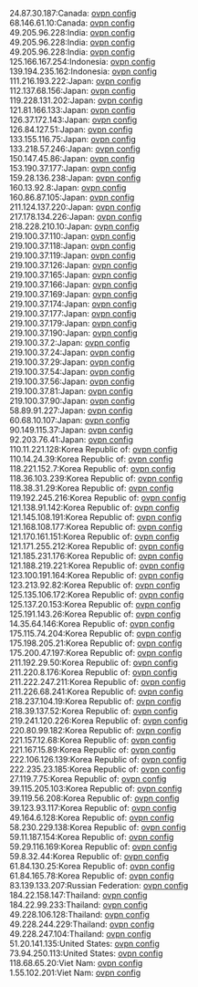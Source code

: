 24.87.30.187:Canada: [ovpn config](vpn/24_87_30_187.ovpn)  
68.146.61.10:Canada: [ovpn config](vpn/68_146_61_10.ovpn)  
49.205.96.228:India: [ovpn config](vpn/49_205_96_228.ovpn)  
49.205.96.228:India: [ovpn config](vpn/49_205_96_228.ovpn)  
49.205.96.228:India: [ovpn config](vpn/49_205_96_228.ovpn)  
125.166.167.254:Indonesia: [ovpn config](vpn/125_166_167_254.ovpn)  
139.194.235.162:Indonesia: [ovpn config](vpn/139_194_235_162.ovpn)  
111.216.193.222:Japan: [ovpn config](vpn/111_216_193_222.ovpn)  
112.137.68.156:Japan: [ovpn config](vpn/112_137_68_156.ovpn)  
119.228.131.202:Japan: [ovpn config](vpn/119_228_131_202.ovpn)  
121.81.166.133:Japan: [ovpn config](vpn/121_81_166_133.ovpn)  
126.37.172.143:Japan: [ovpn config](vpn/126_37_172_143.ovpn)  
126.84.127.51:Japan: [ovpn config](vpn/126_84_127_51.ovpn)  
133.155.116.75:Japan: [ovpn config](vpn/133_155_116_75.ovpn)  
133.218.57.246:Japan: [ovpn config](vpn/133_218_57_246.ovpn)  
150.147.45.86:Japan: [ovpn config](vpn/150_147_45_86.ovpn)  
153.190.37.177:Japan: [ovpn config](vpn/153_190_37_177.ovpn)  
159.28.136.238:Japan: [ovpn config](vpn/159_28_136_238.ovpn)  
160.13.92.8:Japan: [ovpn config](vpn/160_13_92_8.ovpn)  
160.86.87.105:Japan: [ovpn config](vpn/160_86_87_105.ovpn)  
211.124.137.220:Japan: [ovpn config](vpn/211_124_137_220.ovpn)  
217.178.134.226:Japan: [ovpn config](vpn/217_178_134_226.ovpn)  
218.228.210.10:Japan: [ovpn config](vpn/218_228_210_10.ovpn)  
219.100.37.110:Japan: [ovpn config](vpn/219_100_37_110.ovpn)  
219.100.37.118:Japan: [ovpn config](vpn/219_100_37_118.ovpn)  
219.100.37.119:Japan: [ovpn config](vpn/219_100_37_119.ovpn)  
219.100.37.126:Japan: [ovpn config](vpn/219_100_37_126.ovpn)  
219.100.37.165:Japan: [ovpn config](vpn/219_100_37_165.ovpn)  
219.100.37.166:Japan: [ovpn config](vpn/219_100_37_166.ovpn)  
219.100.37.169:Japan: [ovpn config](vpn/219_100_37_169.ovpn)  
219.100.37.174:Japan: [ovpn config](vpn/219_100_37_174.ovpn)  
219.100.37.177:Japan: [ovpn config](vpn/219_100_37_177.ovpn)  
219.100.37.179:Japan: [ovpn config](vpn/219_100_37_179.ovpn)  
219.100.37.190:Japan: [ovpn config](vpn/219_100_37_190.ovpn)  
219.100.37.2:Japan: [ovpn config](vpn/219_100_37_2.ovpn)  
219.100.37.24:Japan: [ovpn config](vpn/219_100_37_24.ovpn)  
219.100.37.29:Japan: [ovpn config](vpn/219_100_37_29.ovpn)  
219.100.37.54:Japan: [ovpn config](vpn/219_100_37_54.ovpn)  
219.100.37.56:Japan: [ovpn config](vpn/219_100_37_56.ovpn)  
219.100.37.81:Japan: [ovpn config](vpn/219_100_37_81.ovpn)  
219.100.37.90:Japan: [ovpn config](vpn/219_100_37_90.ovpn)  
58.89.91.227:Japan: [ovpn config](vpn/58_89_91_227.ovpn)  
60.68.10.107:Japan: [ovpn config](vpn/60_68_10_107.ovpn)  
90.149.115.37:Japan: [ovpn config](vpn/90_149_115_37.ovpn)  
92.203.76.41:Japan: [ovpn config](vpn/92_203_76_41.ovpn)  
110.11.221.128:Korea Republic of: [ovpn config](vpn/110_11_221_128.ovpn)  
110.14.24.39:Korea Republic of: [ovpn config](vpn/110_14_24_39.ovpn)  
118.221.152.7:Korea Republic of: [ovpn config](vpn/118_221_152_7.ovpn)  
118.36.103.239:Korea Republic of: [ovpn config](vpn/118_36_103_239.ovpn)  
118.38.31.29:Korea Republic of: [ovpn config](vpn/118_38_31_29.ovpn)  
119.192.245.216:Korea Republic of: [ovpn config](vpn/119_192_245_216.ovpn)  
121.138.91.142:Korea Republic of: [ovpn config](vpn/121_138_91_142.ovpn)  
121.145.108.191:Korea Republic of: [ovpn config](vpn/121_145_108_191.ovpn)  
121.168.108.177:Korea Republic of: [ovpn config](vpn/121_168_108_177.ovpn)  
121.170.161.151:Korea Republic of: [ovpn config](vpn/121_170_161_151.ovpn)  
121.171.255.212:Korea Republic of: [ovpn config](vpn/121_171_255_212.ovpn)  
121.185.231.176:Korea Republic of: [ovpn config](vpn/121_185_231_176.ovpn)  
121.188.219.221:Korea Republic of: [ovpn config](vpn/121_188_219_221.ovpn)  
123.100.191.164:Korea Republic of: [ovpn config](vpn/123_100_191_164.ovpn)  
123.213.92.82:Korea Republic of: [ovpn config](vpn/123_213_92_82.ovpn)  
125.135.106.172:Korea Republic of: [ovpn config](vpn/125_135_106_172.ovpn)  
125.137.20.153:Korea Republic of: [ovpn config](vpn/125_137_20_153.ovpn)  
125.191.143.26:Korea Republic of: [ovpn config](vpn/125_191_143_26.ovpn)  
14.35.64.146:Korea Republic of: [ovpn config](vpn/14_35_64_146.ovpn)  
175.115.74.204:Korea Republic of: [ovpn config](vpn/175_115_74_204.ovpn)  
175.198.205.21:Korea Republic of: [ovpn config](vpn/175_198_205_21.ovpn)  
175.200.47.197:Korea Republic of: [ovpn config](vpn/175_200_47_197.ovpn)  
211.192.29.50:Korea Republic of: [ovpn config](vpn/211_192_29_50.ovpn)  
211.220.8.176:Korea Republic of: [ovpn config](vpn/211_220_8_176.ovpn)  
211.222.247.211:Korea Republic of: [ovpn config](vpn/211_222_247_211.ovpn)  
211.226.68.241:Korea Republic of: [ovpn config](vpn/211_226_68_241.ovpn)  
218.237.104.19:Korea Republic of: [ovpn config](vpn/218_237_104_19.ovpn)  
218.39.137.52:Korea Republic of: [ovpn config](vpn/218_39_137_52.ovpn)  
219.241.120.226:Korea Republic of: [ovpn config](vpn/219_241_120_226.ovpn)  
220.80.99.182:Korea Republic of: [ovpn config](vpn/220_80_99_182.ovpn)  
221.157.12.68:Korea Republic of: [ovpn config](vpn/221_157_12_68.ovpn)  
221.167.15.89:Korea Republic of: [ovpn config](vpn/221_167_15_89.ovpn)  
222.106.126.139:Korea Republic of: [ovpn config](vpn/222_106_126_139.ovpn)  
222.235.23.185:Korea Republic of: [ovpn config](vpn/222_235_23_185.ovpn)  
27.119.7.75:Korea Republic of: [ovpn config](vpn/27_119_7_75.ovpn)  
39.115.205.103:Korea Republic of: [ovpn config](vpn/39_115_205_103.ovpn)  
39.119.56.208:Korea Republic of: [ovpn config](vpn/39_119_56_208.ovpn)  
39.123.93.117:Korea Republic of: [ovpn config](vpn/39_123_93_117.ovpn)  
49.164.6.128:Korea Republic of: [ovpn config](vpn/49_164_6_128.ovpn)  
58.230.229.138:Korea Republic of: [ovpn config](vpn/58_230_229_138.ovpn)  
59.11.187.154:Korea Republic of: [ovpn config](vpn/59_11_187_154.ovpn)  
59.29.116.169:Korea Republic of: [ovpn config](vpn/59_29_116_169.ovpn)  
59.8.32.44:Korea Republic of: [ovpn config](vpn/59_8_32_44.ovpn)  
61.84.130.25:Korea Republic of: [ovpn config](vpn/61_84_130_25.ovpn)  
61.84.165.78:Korea Republic of: [ovpn config](vpn/61_84_165_78.ovpn)  
83.139.133.207:Russian Federation: [ovpn config](vpn/83_139_133_207.ovpn)  
184.22.158.147:Thailand: [ovpn config](vpn/184_22_158_147.ovpn)  
184.22.99.233:Thailand: [ovpn config](vpn/184_22_99_233.ovpn)  
49.228.106.128:Thailand: [ovpn config](vpn/49_228_106_128.ovpn)  
49.228.244.229:Thailand: [ovpn config](vpn/49_228_244_229.ovpn)  
49.228.247.104:Thailand: [ovpn config](vpn/49_228_247_104.ovpn)  
51.20.141.135:United States: [ovpn config](vpn/51_20_141_135.ovpn)  
73.94.250.113:United States: [ovpn config](vpn/73_94_250_113.ovpn)  
118.68.65.20:Viet Nam: [ovpn config](vpn/118_68_65_20.ovpn)  
1.55.102.201:Viet Nam: [ovpn config](vpn/1_55_102_201.ovpn)  
